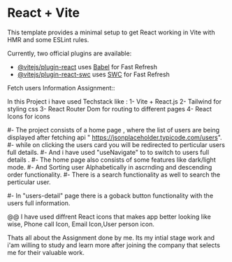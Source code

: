 # React + Vite

This template provides a minimal setup to get React working in Vite with HMR and some ESLint rules.

Currently, two official plugins are available:

- [@vitejs/plugin-react](https://github.com/vitejs/vite-plugin-react/blob/main/packages/plugin-react/README.md) uses [Babel](https://babeljs.io/) for Fast Refresh
- [@vitejs/plugin-react-swc](https://github.com/vitejs/vite-plugin-react-swc) uses [SWC](https://swc.rs/) for Fast Refresh

Fetch users Information Assignment::

In this Project i have used Techstack like :
1- Vite + React.js
2- Tailwind for styling css
3- React Router Dom for routing to different pages
4- React Icons for icons

#- The project consists of a home page , where the list of users are being 
   displayed after fetching api " https://jsonplaceholder.typicode.com/users".
#- while on clicking the users card you will be redirected to perticular users full details.
#- And i have used "useNavigate" to to switch to users full details .
#- The home page also consists of some features like dark/light mode.
#- And Sorting user Alphabetically in ascrnding and descending order functionality. 
#- There is a search functionality as well to search the perticular user.


#- In "users-detail" page there is a goback button functionality with the users 
   full information.

@@ I have used diffrent React icons that makes app better looking like wise,
   Phone call Icon, Email Icon,User person icon.

   Thats all about the Assignment done by me. 
   Its my intial stage work and i'am willing to study and learn more after joining the 
   company that selects me for their valuable work.    
